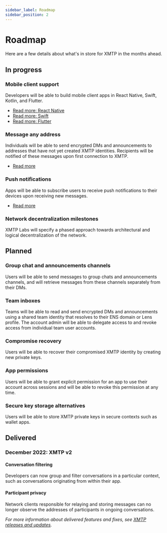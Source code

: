 ```yaml
---
sidebar_label: Roadmap
sidebar_position: 2
---
```


# Roadmap

Here are a few details about what's in store for XMTP in the months ahead.

## In progress

### Mobile client support

Developers will be able to build mobile client apps in React Native, Swift, Kotlin, and Flutter.

- [Read more: React Native](https://github.com/xmtp/xmtp-js/issues/170)
- [Read more: Swift](https://github.com/xmtp/xmtp-ios/issues/7)
- [Read more: Flutter](https://github.com/xmtp/xmtp-flutter/issues/4)

### Message any address

Individuals will be able to send encrypted DMs and announcements to addresses that have not yet created XMTP identities. Recipients will be notified of these messages upon first connection to XMTP.

- [Read more](https://github.com/xmtp/xmtp-memo-js)

### Push notifications

Apps will be able to subscribe users to receive push notifications to their devices upon receiving new messages.

- [Read more](https://github.com/xmtp/example-notification-server-go)

### Network decentralization milestones

XMTP Labs will specify a phased approach towards architectural and logical decentralization of the network.

## Planned

### Group chat and announcements channels

Users will be able to send messages to group chats and announcements channels, and will retrieve messages from these channels separately from their DMs.

### Team inboxes

Teams will be able to read and send encrypted DMs and announcements using a shared team identity that resolves to their ENS domain or Lens profile. The account admin will be able to delegate access to and revoke access from individual team user accounts.

### Compromise recovery

Users will be able to recover their compromised XMTP identity by creating new private keys.

### App permissions

Users will be able to grant explicit permission for an app to use their account across sessions and will be able to revoke this permission at any time.

### Secure key storage alternatives

Users will be able to store XMTP private keys in secure contexts such as wallet apps.

## Delivered

### December 2022: XMTP v2

#### Conversation filtering

Developers can now group and filter conversations in a particular context, such as conversations originating from within their app.

#### Participant privacy

Network clients responsible for relaying and storing messages can no longer observe the addresses of participants in ongoing conversations.

_For more information about delivered features and fixes, see [XMTP releases and updates](/docs/dev-concepts/xmtp-releases)._

<!--
## Researching

Read the [XMTP litepaper]() to learn about key concepts on XMTP's research roadmap.
-->
